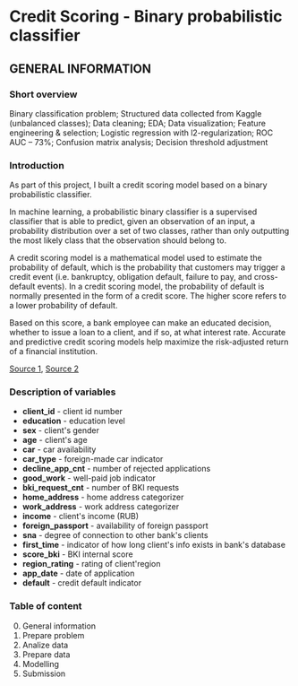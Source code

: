 # Credit Scoring - Binary probabilistic classifier

## GENERAL INFORMATION

### Short overview

Binary classification problem; Structured data collected from Kaggle (unbalanced classes); Data cleaning; EDA; Data visualization; Feature engineering & selection; Logistic regression with l2-regularization; ROC AUC – 73%; Confusion matrix analysis; Decision threshold adjustment

### Introduction

As part of this project, I built a credit scoring model based on a binary probabilistic classifier.

In machine learning, a probabilistic binary classifier is a supervised classifier that is able to predict, given an observation of an input, a probability distribution over a set of two classes, rather than only outputting the most likely class that the observation should belong to.

A credit scoring model is a mathematical model used to estimate the probability of default, which is the probability that customers may trigger a credit event (i.e. bankruptcy, obligation default, failure to pay, and cross-default events). In a credit scoring model, the probability of default is normally presented in the form of a credit score. The higher score refers to a lower probability of default.

Based on this score, a bank employee can make an educated decision, whether to issue a loan to a client, and if so, at what interest rate. Accurate and predictive credit scoring models help maximize the risk-adjusted return of a financial institution.

[Source 1](https://en.wikipedia.org/wiki/Probabilistic_classification), [Source 2](https://www.mathworks.com/discovery/credit-scoring-model.html)

### Description of variables

* **client_id** - client id number
* **education** - education level
* **sex** - client's gender
* **age** - client's age
* **car** - car availability
* **car_type** - foreign-made car indicator
* **decline_app_cnt** - number of rejected applications
* **good_work** - well-paid job indicator
* **bki_request_cnt** - number of BKI requests 
* **home_address** - home address categorizer
* **work_address** - work address categorizer
* **income** - client's income (RUB)
* **foreign_passport** - availability of foreign passport
* **sna** - degree of connection to other bank's clients
* **first_time** - indicator of how long client's info exists in bank's database
* **score_bki** - BKI internal score
* **region_rating** - rating of client'region
* **app_date** - date of application
* **default** - credit default indicator

### Table of content
0. General information
1. Prepare problem
2. Analize data
3. Prepare data
4. Modelling
5. Submission

